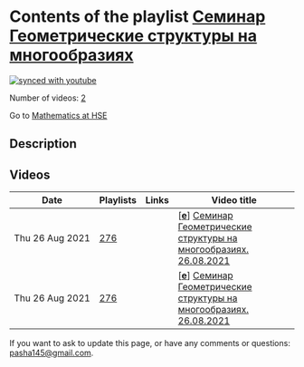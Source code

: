# Contents of the playlist [Семинар Геометрические структуры на многообразиях](https://www.youtube.com/playlist?list=PLq3E5oubNNoCH9T3ruDDqihb99VG7w7r9)

[![synced with youtube](https://img.shields.io/github/last-commit/mathphysschool/mathphysschool.github.io/autoupdate1?label=synced%20with%20youtube)](https://github.com/mathphysschool/mathphysschool.github.io/commits/autoupdate1)

Number of videos: [2](#videos)

Go to [Mathematics at HSE](../README.md)

## Description



## Videos

|Date|Playlists|Links|Video title|
|---|---|---|---|
| Thu&nbsp;26&nbsp;Aug&nbsp;2021 | [276](../playlists/276 "Семинар Геометрические структуры на многообразиях") |  | [[**e**](https://studio.youtube.com/video/BVvdElAmg3I/edit "Edit")] [Семинар Геометрические структуры на многообразиях. 26.08.2021](https://www.youtube.com/watch?v=BVvdElAmg3I&list=PLq3E5oubNNoCH9T3ruDDqihb99VG7w7r9) |
| Thu&nbsp;26&nbsp;Aug&nbsp;2021 | [276](../playlists/276 "Семинар Геометрические структуры на многообразиях") |  | [[**e**](https://studio.youtube.com/video/X5LqT8Y3Zro/edit "Edit")] [Семинар Геометрические структуры на многообразиях. 26.08.2021](https://www.youtube.com/watch?v=X5LqT8Y3Zro&list=PLq3E5oubNNoCH9T3ruDDqihb99VG7w7r9) |


 If you want to ask to update this page, or have any comments or questions: <pasha145@gmail.com>.